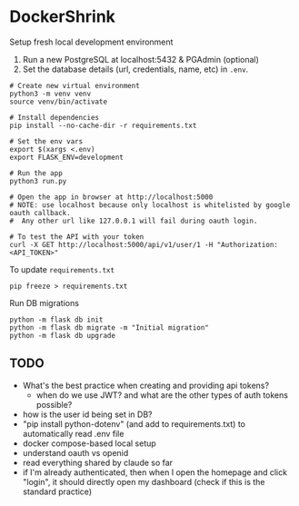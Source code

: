 # DockerShrink

Setup fresh local development environment

1. Run a new PostgreSQL at localhost:5432 & PGAdmin (optional)
2. Set the database details (url, credentials, name, etc) in `.env`.

```shell
# Create new virtual environment
python3 -m venv venv
source venv/bin/activate

# Install dependencies
pip install --no-cache-dir -r requirements.txt

# Set the env vars
export $(xargs <.env)
export FLASK_ENV=development

# Run the app
python3 run.py

# Open the app in browser at http://localhost:5000
# NOTE: use localhost because only localhost is whitelisted by google oauth callback.
#  Any other url like 127.0.0.1 will fail during oauth login.

# To test the API with your token
curl -X GET http://localhost:5000/api/v1/user/1 -H "Authorization: <API_TOKEN>"
```

To update `requirements.txt`

```shell
pip freeze > requirements.txt
```

Run DB migrations

```shell
python -m flask db init
python -m flask db migrate -m "Initial migration"
python -m flask db upgrade
```

## TODO
- What's the best practice when creating and providing api tokens?
  - when do we use JWT? and what are the other types of auth tokens possible?
- how is the user id being set in DB?
- "pip install python-dotenv" (and add to requirements.txt) to automatically read .env file
- docker compose-based local setup
- understand oauth vs openid
- read everything shared by claude so far
- if I'm already authenticated, then when I open the homepage and click "login", it should directly open my dashboard (check if this is the standard practice)
